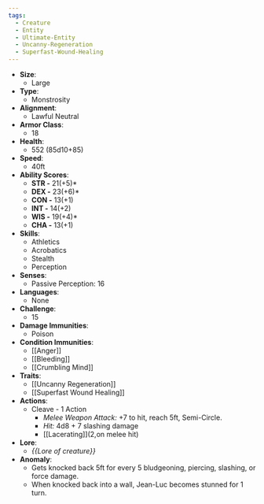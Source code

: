 ```yaml
---
tags:
  - Creature
  - Entity
  - Ultimate-Entity
  - Uncanny-Regeneration
  - Superfast-Wound-Healing
---
```

- **Size**:
	- Large
- **Type**:
	- Monstrosity
- **Alignment**:
	- Lawful Neutral
- **Armor Class**:
	- 18
- **Health**:
	- 552 (85d10+85)
- **Speed**:
	- 40ft
- **Ability Scores**:
	- **STR -** 21(+5)*
	- **DEX -** 23(+6)*
	- **CON -** 13(+1)
	- **INT -** 14(+2)
	- **WIS -** 19(+4)*
	- **CHA -** 13(+1)
- **Skills**:
	- Athletics
	- Acrobatics
	- Stealth
	- Perception
- **Senses**:
	- Passive Perception: 16
- **Languages**:
	- None
- **Challenge**:
	- 15
- **Damage Immunities**:
	- Poison
- **Condition Immunities**:
	- [[Anger]]
	- [[Bleeding]]
	- [[Crumbling Mind]]
- **Traits**:
	- [[Uncanny Regeneration]]
	- [[Superfast Wound Healing]]
- **Actions**:
	- Cleave - 1 Action
		- *Melee Weapon Attack:* +7 to hit, reach 5ft, Semi-Circle.
		- *Hit:* 4d8 + 7 slashing damage
		- [[Lacerating]](2,on melee hit)
- **Lore**:
	- *{{Lore of creature}}*
- **Anomaly**:
	- Gets knocked back 5ft for every 5 bludgeoning, piercing, slashing, or force damage.
	- When knocked back into a wall, Jean-Luc becomes stunned for 1 turn.